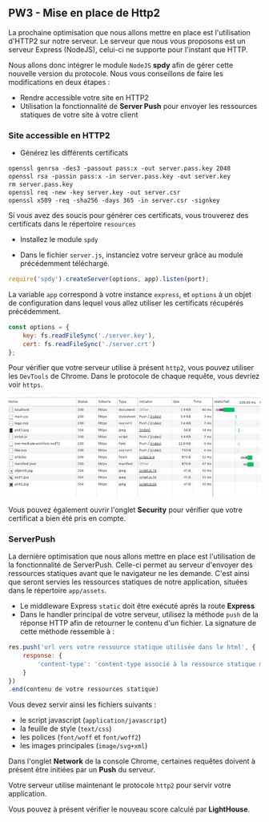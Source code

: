 ## PW3 - Mise en place de Http2

La prochaine optimisation que nous allons mettre en place est l'utilisation d'HTTP2 sur notre
serveur. Le serveur que nous vous proposons est un serveur Express (NodeJS), celui-ci ne supporte
pour l'instant que HTTP.

Nous allons donc intégrer le module `NodeJS` **spdy**  afin de gérer cette nouvelle version du protocole.
Nous vous conseillons de faire les modifications en deux étapes :

- Rendre accessible votre site en HTTP2
- Utilisation la fonctionnalité de **Server Push** pour envoyer les ressources statiques de votre site à votre client

### Site accessible en HTTP2

* Générez les différents certificats

```shell
openssl genrsa -des3 -passout pass:x -out server.pass.key 2048
openssl rsa -passin pass:x -in server.pass.key -out server.key
rm server.pass.key
openssl req -new -key server.key -out server.csr
openssl x509 -req -sha256 -days 365 -in server.csr -signkey
```

Si vous avez des soucis pour générer ces certificats, vous trouverez des certificats dans le répertoire `resources`

* Installez le module `spdy`

* Dans le fichier `server.js`, instanciez votre serveur grâce au module précédemment téléchargé.

```javascript
require('spdy').createServer(options, app).listen(port);
```

La variable `app` correspond à votre instance `express`, et `options` à un objet de configuration dans lequel vous allez utiliser
les certificats récupérés précédemment.

```javascript
const options = {
    key: fs.readFileSync('./server.key'),
    cert: fs.readFileSync('./server.crt')
};
```

Pour vérifier que votre serveur utilise à présent `http2`, vous pouvez utiliser les `DevTools` de Chrome. Dans le protocole de chaque requête, vous devriez voir `https`.

![Chrome DevTools](/images/chromedevtools.png)

Vous pouvez également ouvrir l'onglet **Security** pour vérifier que votre certificat a bien été pris en compte.

### ServerPush

La dernière optimisation que nous allons mettre en place est l'utilisation de la fonctionnalité de ServerPush. Celle-ci
permet au serveur d'envoyer des ressources statiques avant que le navigateur ne les demande. C'est ainsi que seront servies
les ressources statiques de notre application, situées dans le répertoire `app/assets`.

* Le middleware Express `static` doit être exécuté après la route **Express**
* Dans le handler principal de votre serveur, utilisez la méthode `push` de la réponse HTTP afin de retourner le contenu d'un fichier. La signature de cette méthode ressemble à :

```javascript
res.push('url vers votre ressource statique utilisée dans le html', {
    response: {
        'content-type': 'content-type associé à la ressource statique manipulée'
    }
})
.end(contenu de votre ressources statique)
```

Vous devez servir ainsi les fichiers suivants :
* le script javascript (`application/javascript`)
* la feuille de style (`text/css`)
* les polices (`font/woff` et `font/woff2`)
* les images principales (`image/svg+xml`)

Dans l'onglet **Network** de la console Chrome, certaines requêtes doivent à présent être initiées par un **Push** du serveur.

Votre serveur utilise maintenant le protocole `http2` pour servir votre application.

Vous pouvez à présent vérifier le nouveau score calculé par **LightHouse**.